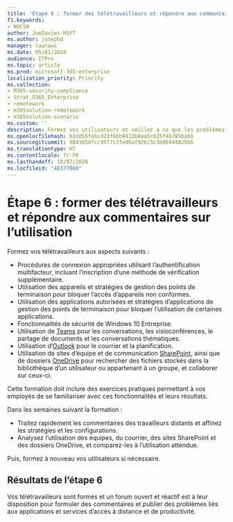 ```yaml
---
title: 'Étape 6 : former des télétravailleurs et répondre aux commentaires sur l’utilisation'
f1.keywords:
- NOCSH
author: JoeDavies-MSFT
ms.author: josephd
manager: laurawi
ms.date: 05/01/2020
audience: ITPro
ms.topic: article
ms.prod: microsoft-365-enterprise
localization_priority: Priority
ms.collection:
- M365-security-compliance
- Strat_O365_Enterprise
- remotework
- m365solution-remotework
- m365solution-scenario
ms.custom: ''
description: Formez vos utilisateurs et veillez à ce que les problèmes soient traités rapidement.
ms.openlocfilehash: b1dd55febcd23f6bb8413b0aa5c625f4b785babb
ms.sourcegitcommit: 9841058fcc95f7c2fed6af92bc3c3686944829b6
ms.translationtype: HT
ms.contentlocale: fr-FR
ms.lasthandoff: 10/07/2020
ms.locfileid: "48377068"
---
```

# <a name="step-6-train-remote-workers-and-address-usage-feedback"></a>Étape 6 : former des télétravailleurs et répondre aux commentaires sur l’utilisation

Formez vos télétravailleurs aux aspects suivants :

- Procédures de connexion appropriées utilisant l’authentification multifacteur, incluant l’inscription d’une méthode de vérification supplémentaire.
- Utilisation des appareils et stratégies de gestion des points de terminaison pour bloquer l’accès d’appareils non conformes.
- Utilisation des applications autorisées et stratégies d’applications de gestion des points de terminaison pour bloquer l’utilisation de certaines applications.
- Fonctionnalités de sécurité de Windows 10 Entreprise.
- Utilisation de [Teams](https://docs.microsoft.com/microsoftteams/training-microsoft-teams-landing-page) pour les conversations, les visioconférences, le partage de documents et les conversations thématiques.
- Utilisation d’[Outlook](https://support.office.com/article/outlook-training-8a5b816d-9052-4190-a5eb-494512343cca) pour le courrier et la planification.
- Utilisation de sites d’équipe et de communication [SharePoint](https://support.office.com/article/sharepoint-online-video-training-cb8ef501-84db-4427-ac77-ec2009fb8e23), ainsi que de dossiers [OneDrive](https://support.office.com/article/onedrive-video-training-1f608184-b7e6-43ca-8753-2ff679203132) pour rechercher des fichiers stockés dans la bibliothèque d’un utilisateur ou appartenant à un groupe, et collaborer sur ceux-ci.

Cette formation doit inclure des exercices pratiques permettant à vos employés de se familiariser avec ces fonctionnalités et leurs résultats.

Dans les semaines suivant la formation :

- Traitez rapidement les commentaires des travailleurs distants et affinez les stratégies et les configurations.
- Analysez l’utilisation des équipes, du courrier, des sites SharePoint et des dossiers OneDrive, et comparez-les à l’utilisation attendue.

Puis, formez à nouveau vos utilisateurs si nécessaire.

## <a name="results-of-step-6"></a>Résultats de l’étape 6

Vos télétravailleurs sont formés et un forum ouvert et réactif est à leur disposition pour formuler des commentaires et publier des problèmes liés aux applications et services d’accès à distance et de productivité.

